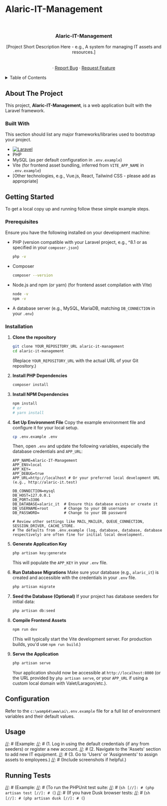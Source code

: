 # Alaric-IT-Management

<!-- PROJECT SHIELDS -->
<!--
[![Contributors][contributors-shield]][contributors-url]
[![Forks][forks-shield]][forks-url]
[![Stargazers][stars-shield]][stars-url]
[![Issues][issues-shield]][issues-url]
[![MIT License][license-shield]][license-url]
[![LinkedIn][linkedin-shield]][linkedin-url]
-->

<!-- PROJECT LOGO -->
<br />
<div align="center">
  <!-- <a href="YOUR_PROJECT_LINK">
    <img src="images/logo.png" alt="Logo" width="80" height="80">
  </a> -->

  <h3 align="center">Alaric-IT-Management</h3>

  <p align="center">
    [Project Short Description Here - e.g., A system for managing IT assets and resources.]
    <br />
    <!-- <a href="YOUR_PROJECT_DOCS_LINK"><strong>Explore the docs »</strong></a> -->
    <br />
    <br />
    <!-- <a href="YOUR_PROJECT_DEMO_LINK">View Demo</a> -->
    ·
    <a href="YOUR_PROJECT_REPO_LINK/issues">Report Bug</a>
    ·
    <a href="YOUR_PROJECT_REPO_LINK/issues">Request Feature</a>
  </p>
</div>

<!-- TABLE OF CONTENTS -->
<details>
  <summary>Table of Contents</summary>
  <ol>
    <li>
      <a href="#about-the-project">About The Project</a>
      <ul>
        <li><a href="#built-with">Built With</a></li>
      </ul>
    </li>
    <li>
      <a href="#getting-started">Getting Started</a>
      <ul>
        <li><a href="#prerequisites">Prerequisites</a></li>
        <li><a href="#installation">Installation</a></li>
      </ul>
    </li>
    <li><a href="#configuration">Configuration</a></li>
    <li><a href="#usage">Usage</a></li>
    <li><a href="#running-tests">Running Tests</a></li>
    <!-- <li><a href="#roadmap">Roadmap</a></li> -->
    <!-- <li><a href="#contributing">Contributing</a></li> -->
    <!-- <li><a href="#license">License</a></li> -->
    <!-- <li><a href="#contact">Contact</a></li> -->
    <!-- <li><a href="#acknowledgments">Acknowledgments</a></li> -->
  </ol>
</details>

<!-- ABOUT THE PROJECT -->
## About The Project

[//]: # (Describe your project here. What problem does it solve? Who is it for?)
[//]: # (Example: Alaric-IT-Management is a comprehensive solution for managing IT assets, user assignments, and maintenance schedules within an organization.)

This project, **Alaric-IT-Management**, is a web application built with the Laravel framework.

### Built With

This section should list any major frameworks/libraries used to bootstrap your project.
* [![Laravel][Laravel.com]][Laravel-url]
* PHP
* MySQL (as per default configuration in `.env.example`)
* Vite (for frontend asset bundling, inferred from `VITE_APP_NAME` in `.env.example`)
* [Other technologies, e.g., Vue.js, React, Tailwind CSS - please add as appropriate]

<!-- GETTING STARTED -->
## Getting Started

To get a local copy up and running follow these simple example steps.

### Prerequisites

Ensure you have the following installed on your development machine:
* PHP (version compatible with your Laravel project, e.g., ^8.1 or as specified in your `composer.json`)
  ```sh
  php -v
  ```
* Composer
  ```sh
  composer --version
  ```
* Node.js and npm (or yarn) (for frontend asset compilation with Vite)
  ```sh
  node -v
  npm -v
  ```
* A database server (e.g., MySQL, MariaDB, matching `DB_CONNECTION` in your `.env`)

### Installation

1.  **Clone the repository**
    ```sh
    git clone YOUR_REPOSITORY_URL alaric-it-management
    cd alaric-it-management
    ```
    (Replace `YOUR_REPOSITORY_URL` with the actual URL of your Git repository.)

2.  **Install PHP Dependencies**
    ```sh
    composer install
    ```

3.  **Install NPM Dependencies**
    ```sh
    npm install
    # or
    # yarn install
    ```

4.  **Set Up Environment File**
    Copy the example environment file and configure it for your local setup.
    ```sh
    cp .env.example .env
    ```
    Then, open `.env` and update the following variables, especially the database credentials and `APP_URL`:
    ```dotenv
    APP_NAME=Alaric-IT-Management
    APP_ENV=local
    APP_KEY=
    APP_DEBUG=true
    APP_URL=http://localhost # Or your preferred local development URL (e.g., http://alaric-it.test)

    DB_CONNECTION=mysql
    DB_HOST=127.0.0.1
    DB_PORT=3306
    DB_DATABASE=alaric_it  # Ensure this database exists or create it
    DB_USERNAME=root       # Change to your DB username
    DB_PASSWORD=           # Change to your DB password

    # Review other settings like MAIL_MAILER, QUEUE_CONNECTION, SESSION_DRIVER, CACHE_STORE.
    # The defaults from .env.example (log, database, database, database respectively) are often fine for initial local development.
    ```

5.  **Generate Application Key**
    ```sh
    php artisan key:generate
    ```
    This will populate the `APP_KEY` in your `.env` file.

6.  **Run Database Migrations**
    Make sure your database (e.g., `alaric_it`) is created and accessible with the credentials in your `.env` file.
    ```sh
    php artisan migrate
    ```

7.  **Seed the Database (Optional)**
    If your project has database seeders for initial data:
    ```sh
    php artisan db:seed
    ```

8.  **Compile Frontend Assets**
    ```sh
    npm run dev
    ```
    (This will typically start the Vite development server. For production builds, you'd use `npm run build`.)

9.  **Serve the Application**
    ```sh
    php artisan serve
    ```
    Your application should now be accessible at `http://localhost:8000` (or the URL provided by `php artisan serve`, or your `APP_URL` if using a custom local domain with Valet/Laragon/etc.).

## Configuration


Refer to the `c:\wamp64\www\ai\.env.example` file for a full list of environment variables and their default values.

## Usage

[//]: # (Provide instructions and examples for using your application. What are the main features? How does a user interact with them?)
[//]: # (Example:
[//]: # (1. Log in using the default credentials (if any from seeders) or register a new account.
[//]: # (2. Navigate to the 'Assets' section to add new IT equipment.
[//]: # (3. Go to 'Users' or 'Assignments' to assign assets to employees.)
[//]: # (Include screenshots if helpful.)

## Running Tests

[//]: # (Explain how to run any automated tests for this system.)
[//]: # (Example:
[//]: # (To run the PHPUnit test suite:
[//]: # (```sh
[//]: # (php artisan test
[//]: # (```)
[//]: # (If you have Dusk browser tests:
[//]: # (```sh
[//]: # (php artisan dusk
[//]: # (```)

<!-- MARKDOWN LINKS & IMAGES -->
<!-- https://www.markdownguide.org/basic-syntax/#reference-style-links -->
[contributors-shield]: https://img.shields.io/github/contributors/YOUR_USERNAME/YOUR_REPO_NAME.svg?style=for-the-badge
[contributors-url]: https://github.com/YOUR_USERNAME/YOUR_REPO_NAME/graphs/contributors
[forks-shield]: https://img.shields.io/github/forks/YOUR_USERNAME/YOUR_REPO_NAME.svg?style=for-the-badge
[forks-url]: https://github.com/YOUR_USERNAME/YOUR_REPO_NAME/network/members
[stars-shield]: https://img.shields.io/github/stars/YOUR_USERNAME/YOUR_REPO_NAME.svg?style=for-the-badge
[stars-url]: https://github.com/YOUR_USERNAME/YOUR_REPO_NAME/stargazers
[issues-shield]: https://img.shields.io/github/issues/YOUR_USERNAME/YOUR_REPO_NAME.svg?style=for-the-badge
[issues-url]: https://github.com/YOUR_USERNAME/YOUR_REPO_NAME/issues
[license-shield]: https://img.shields.io/github/license/YOUR_USERNAME/YOUR_REPO_NAME.svg?style=for-the-badge
[license-url]: https://github.com/YOUR_USERNAME/YOUR_REPO_NAME/blob/master/LICENSE.txt
[linkedin-shield]: https://img.shields.io/badge/-LinkedIn-black.svg?style=for-the-badge&logo=linkedin&colorB=555
[linkedin-url]: https://linkedin.com/in/YOUR_LINKEDIN_USERNAME
[Laravel.com]: https://img.shields.io/badge/Laravel-FF2D20?style=for-the-badge&logo=laravel&logoColor=white
[Laravel-url]: https://laravel.com
